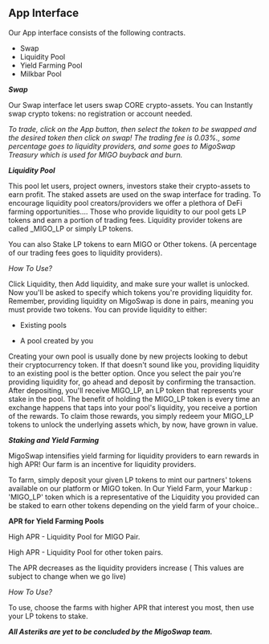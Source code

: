 ## App Interface

Our App interface consists of the following contracts.
- Swap
- Liquidity Pool
- Yield Farming Pool
- Milkbar Pool

***Swap***

Our Swap interface let users swap CORE crypto-assets. You can Instantly swap crypto tokens: no registration or account needed.

_To trade, click on the App button, then select the token to be swapped and the desired token then click on swap!
 The trading fee is 0.03%., some percentage goes to liquidity providers, and some goes to MigoSwap Treasury which is used for MIGO buyback and burn._

***Liquidity Pool***

This pool let users, project owners, investors stake their crypto-assets to earn profit.
The staked assets are used on the swap interface for trading. To encourage liquidity pool creators/providers we offer a plethora of DeFi farming opportunities.... 
Those who provide liquidity to our pool gets LP tokens and earn a portion of trading fees. Liquidity provider tokens are called _MIGO_LP or simply LP tokens.

You can also Stake LP tokens to earn MIGO or Other tokens. (A percentage of our trading fees goes to liquidity providers).

_*How To Use?*_

Click Liquidity, then Add liquidity, and make sure your wallet is unlocked. Now you'll be asked to specify which tokens you're providing liquidity for. Remember, providing liquidity on MigoSwap is done in pairs, meaning you must provide two tokens.
You can provide liquidity to either:

- Existing pools

- A pool created by you

Creating your own pool is usually done by new projects looking to debut their cryptocurrency token. If that doesn't sound like you, providing liquidity to an existing pool is the better option.
Once you select the pair you're providing liquidity for, go ahead and deposit by confirming the transaction. After depositing, you'll receive MIGO_LP, an LP token that represents your stake in the pool.
The benefit of holding the MIGO_LP token is every time an exchange happens that taps into your pool's liquidity, you receive a portion of the rewards.
To claim those rewards, you simply redeem your MIGO_LP tokens to unlock the underlying assets which, by now, have grown in value.

***Staking and Yield Farming***

MigoSwap intensifies yield farming for liquidity providers to earn rewards in high APR! Our farm is an incentive for liquidity providers.

To farm, simply deposit your given LP tokens to mint our partners' tokens available  on our platform or MIGO token.
In Our Yield Farm, your Markup : 'MIGO_LP' token which is a representative of the Liquidity you provided can be staked to earn other 
tokens depending on the yield farm of your choice..

**APR for Yield Farming Pools**

High APR - Liquidity Pool for MIGO Pair.

High APR - Liquidity Pool for other token pairs.

The APR decreases as the liquidity providers increase ( This values are subject to change when we go live)

_*How To Use?*_

To use, choose the farms with higher APR that interest you most, then use your LP tokens to stake.


***All Asteriks are yet to be concluded by the MigoSwap team.***
